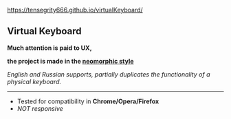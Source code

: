 https://tensegrity666.github.io/virtualKeyboard/

## Virtual Keyboard

__Much attention is paid to UX,__

__the project is made in the [neomorphic style](https://dribbble.com/tags/neumorphism)__




_English and Russian supports,_
_partially duplicates the functionality of a physical keyboard._

______________________________________________________________________________________________________

* Tested for compatibility in __Chrome/Opera/Firefox__
* _NOT responsive_
